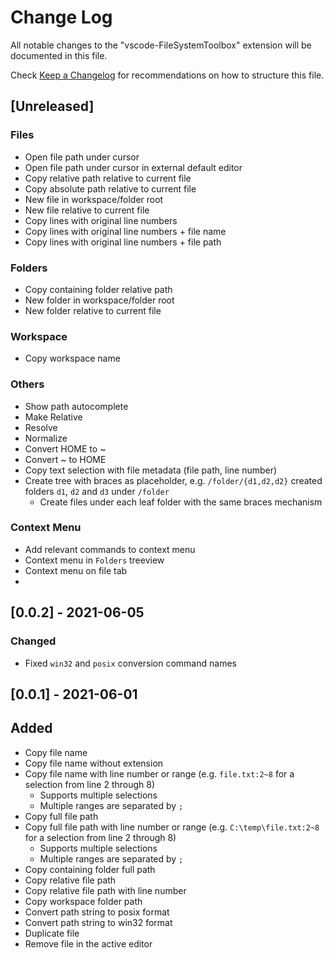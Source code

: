 # Change Log

All notable changes to the "vscode-FileSystemToolbox" extension will be documented in this file.

Check [Keep a Changelog](http://keepachangelog.com/) for recommendations on how to structure this file.

## [Unreleased]

### Files

* Open file path under cursor
* Open file path under cursor in external default editor
* Copy relative path relative to current file
* Copy absolute path relative to current file
* New file in workspace/folder root
* New file relative to current file
* Copy lines with original line numbers
* Copy lines with original line numbers + file name
* Copy lines with original line numbers + file path

### Folders

* Copy containing folder relative path
* New folder in workspace/folder root
* New folder relative to current file

### Workspace

* Copy workspace name

### Others

* Show path autocomplete
* Make Relative
* Resolve
* Normalize
* Convert HOME to ~
* Convert ~ to HOME
* Copy text selection with file metadata (file path, line number)
* Create tree with braces as placeholder, e.g. `/folder/{d1,d2,d2}` created folders `d1`, `d2` and `d3` under `/folder`
  * Create files under each leaf folder with the same braces mechanism

### Context Menu

* Add relevant commands to context menu
* Context menu in `Folders` treeview
* Context menu on file tab
* 

## [0.0.2] - 2021-06-05

### Changed

* Fixed `win32` and `posix` conversion command names

## [0.0.1] - 2021-06-01

## Added

* Copy file name
* Copy file name without extension
* Copy file name with line number or range (e.g. `file.txt:2~8` for a selection from line 2 through 8)
  * Supports multiple selections
  * Multiple ranges are separated by `;`
* Copy full file path
* Copy full file path with line number or range (e.g. `C:\temp\file.txt:2~8` for a selection from line 2 through 8)
  * Supports multiple selections
  * Multiple ranges are separated by `;`
* Copy containing folder full path
* Copy relative file path
* Copy relative file path with line number
* Copy workspace folder path
* Convert path string to posix format
* Convert path string to win32 format
* Duplicate file
* Remove file in the active editor

